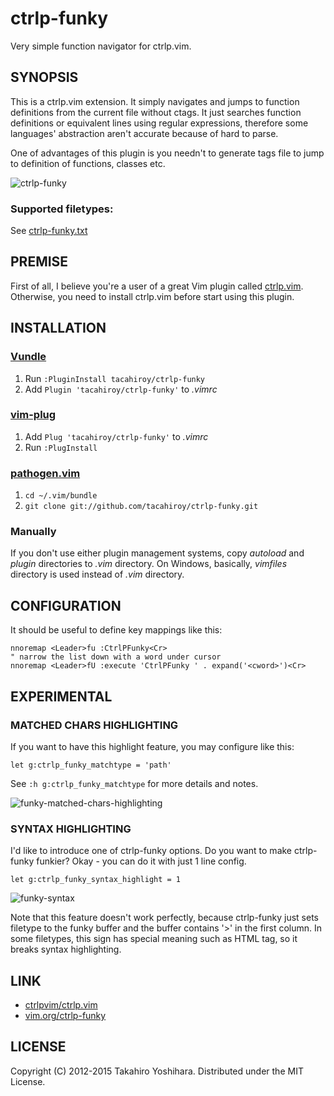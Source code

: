 ctrlp-funky
============
Very simple function navigator for ctrlp.vim.

SYNOPSIS
----------
This is a ctrlp.vim extension. It simply navigates and jumps to function definitions from the current file without ctags. It just searches function definitions or equivalent lines using regular expressions, therefore some languages' abstraction aren't accurate because of hard to parse.

One of advantages of this plugin is you needn't to generate tags file to jump to definition of functions, classes etc.

![ctrlp-funky][1]

### Supported filetypes:
See [ctrlp-funky.txt](https://github.com/tacahiroy/ctrlp-funky/blob/master/doc/ctrlp-funky.txt#L22)


PREMISE
----------
First of all, I believe you're a user of a great Vim plugin called [ctrlp.vim](https://github.com/ctrlpvim/ctrlp.vim).
Otherwise, you need to install ctrlp.vim before start using this plugin.


INSTALLATION
----------
### [Vundle](https://github.com/gmarik/vundle.git)
1. Run `:PluginInstall tacahiroy/ctrlp-funky`
2. Add `Plugin 'tacahiroy/ctrlp-funky'` to _.vimrc_

### [vim-plug](https://github.com/junegunn/vim-plug)
1. Add `Plug 'tacahiroy/ctrlp-funky'` to _.vimrc_
2. Run `:PlugInstall`

### [pathogen.vim](https://github.com/tpope/vim-pathogen)
1. `cd ~/.vim/bundle`
2. `git clone git://github.com/tacahiroy/ctrlp-funky.git`

### Manually
If you don't use either plugin management systems, copy _autoload_ and _plugin_ directories to _.vim_ directory.
On Windows, basically, _vimfiles_ directory is used instead of _.vim_ directory.


CONFIGURATION
--------------
It should be useful to define key mappings like this:
```vim
nnoremap <Leader>fu :CtrlPFunky<Cr>
" narrow the list down with a word under cursor
nnoremap <Leader>fU :execute 'CtrlPFunky ' . expand('<cword>')<Cr>
```


EXPERIMENTAL
------------
### MATCHED CHARS HIGHLIGHTING
If you want to have this highlight feature, you may configure like this:
```vim
let g:ctrlp_funky_matchtype = 'path'
```
See `:h g:ctrlp_funky_matchtype` for more details and notes.

![funky-matched-chars-highlighting][3]


### SYNTAX HIGHLIGHTING
I'd like to introduce one of ctrlp-funky options.
Do you want to make ctrlp-funky funkier? Okay - you can do it with just 1 line config.
```vim
let g:ctrlp_funky_syntax_highlight = 1
```
![funky-syntax][2]

Note that this feature doesn't work perfectly, because ctrlp-funky just sets
filetype to the funky buffer and the buffer contains '>' in the first column.
In some filetypes, this sign has special meaning such as HTML tag, so it breaks
syntax highlighting.


LINK
-------

* [ctrlpvim/ctrlp.vim](https://github.com/ctrlpvim/ctrlp.vim)
* [vim.org/ctrlp-funky](http://www.vim.org/scripts/script.php?script_id=4592)


LICENSE
-------

Copyright (C) 2012-2015 Takahiro Yoshihara. Distributed under the MIT License.

[1]: http://i.imgur.com/yO4PWAF.png
[2]: http://i.imgur.com/CnKui5H.png
[3]: http://i.imgur.com/B3hBycd.png
